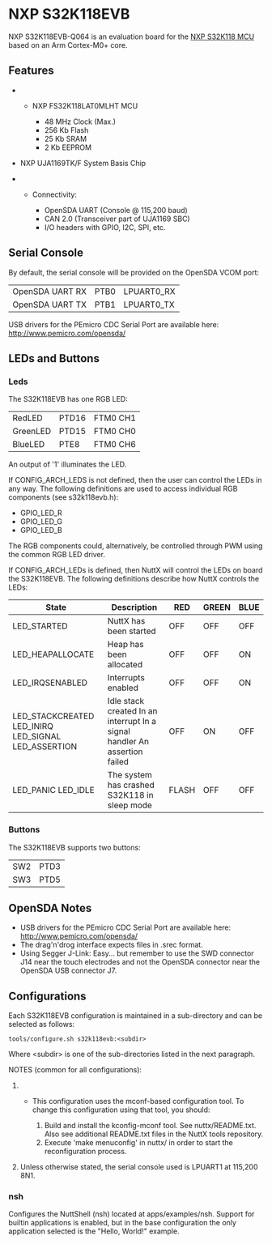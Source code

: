 # NXP S32K118EVB

NXP S32K118EVB-Q064 is an evaluation board for the [NXP S32K118
MCU](https://www.nxp.com/products/processors-and-microcontrollers/s32-automotive-platform/s32k-general-purpose-mcus/s32k1-microcontrollers-for-general-purpose:S32K1)
based on an Arm Cortex-M0+ core.

## Features

  -   - NXP FS32K118LAT0MLHT MCU
        
          - 48 MHz Clock (Max.)
          - 256 Kb Flash
          - 25 Kb SRAM
          - 2 Kb EEPROM

  - NXP UJA1169TK/F System Basis Chip

  -   - Connectivity:
        
          - OpenSDA UART (Console @ 115,200 baud)
          - CAN 2.0 (Transceiver part of UJA1169 SBC)
          - I/O headers with GPIO, I2C, SPI, etc.

## Serial Console

By default, the serial console will be provided on the OpenSDA VCOM
port:

|                 |      |             |
| --------------- | ---- | ----------- |
| OpenSDA UART RX | PTB0 | LPUART0\_RX |
| OpenSDA UART TX | PTB1 | LPUART0\_TX |

USB drivers for the PEmicro CDC Serial Port are available here:
<http://www.pemicro.com/opensda/>

## LEDs and Buttons

### Leds

The S32K118EVB has one RGB LED:

|          |       |          |
| -------- | ----- | -------- |
| RedLED   | PTD16 | FTM0 CH1 |
| GreenLED | PTD15 | FTM0 CH0 |
| BlueLED  | PTE8  | FTM0 CH6 |

An output of '1' illuminates the LED.

If CONFIG\_ARCH\_LEDS is not defined, then the user can control the LEDs
in any way. The following definitions are used to access individual RGB
components (see s32k118evb.h):

  - GPIO\_LED\_R
  - GPIO\_LED\_G
  - GPIO\_LED\_B

The RGB components could, alternatively, be controlled through PWM using
the common RGB LED driver.

If CONFIG\_ARCH\_LEDs is defined, then NuttX will control the LEDs on
board the S32K118EVB. The following definitions describe how NuttX
controls the LEDs:

| State                                                   | Description                                                                | RED   | GREEN | BLUE |
| ------------------------------------------------------- | -------------------------------------------------------------------------- | ----- | ----- | ---- |
| LED\_STARTED                                            | NuttX has been started                                                     | OFF   | OFF   | OFF  |
| LED\_HEAPALLOCATE                                       | Heap has been allocated                                                    | OFF   | OFF   | ON   |
| LED\_IRQSENABLED                                        | Interrupts enabled                                                         | OFF   | OFF   | ON   |
| LED\_STACKCREATED LED\_INIRQ LED\_SIGNAL LED\_ASSERTION | Idle stack created In an interrupt In a signal handler An assertion failed | OFF   | ON    | OFF  |
| LED\_PANIC LED\_IDLE                                    | The system has crashed S32K118 in sleep mode                               | FLASH | OFF   | OFF  |

### Buttons

The S32K118EVB supports two buttons:

|     |      |
| --- | ---- |
| SW2 | PTD3 |
| SW3 | PTD5 |

## OpenSDA Notes

  - USB drivers for the PEmicro CDC Serial Port are available here:
    <http://www.pemicro.com/opensda/>
  - The drag'n'drog interface expects files in .srec format.
  - Using Segger J-Link: Easy... but remember to use the SWD connector
    J14 near the touch electrodes and not the OpenSDA connector near the
    OpenSDA USB connector J7.

## Configurations

Each S32K118EVB configuration is maintained in a sub-directory and can
be selected as follows:

    tools/configure.sh s32k118evb:<subdir>

Where \<subdir\> is one of the sub-directories listed in the next
paragraph.

NOTES (common for all configurations):

1.    - This configuration uses the mconf-based configuration tool. To
        change this configuration using that tool, you should:
        
        1.  Build and install the kconfig-mconf tool. See
            nuttx/README.txt. Also see additional README.txt files in
            the NuttX tools repository.
        2.  Execute 'make menuconfig' in nuttx/ in order to start the
            reconfiguration process.

2.  Unless otherwise stated, the serial console used is LPUART1 at
    115,200 8N1.

### nsh

Configures the NuttShell (nsh) located at apps/examples/nsh. Support for
builtin applications is enabled, but in the base configuration the only
application selected is the "Hello, World\!" example.
